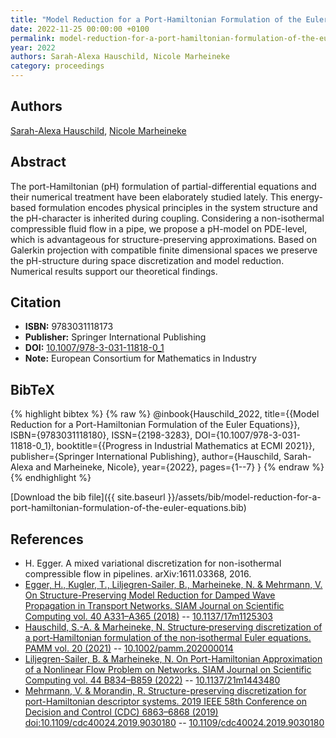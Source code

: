 ```yaml
---
title: "Model Reduction for a Port-Hamiltonian Formulation of the Euler Equations"
date: 2022-11-25 00:00:00 +0100
permalink: model-reduction-for-a-port-hamiltonian-formulation-of-the-euler-equations
year: 2022
authors: Sarah-Alexa Hauschild, Nicole Marheineke
category: proceedings
---
```

 
## Authors
[Sarah-Alexa Hauschild](authors/sarah-alexa-hauschild), [Nicole Marheineke](authors/nicole-marheineke)
 
## Abstract
The port-Hamiltonian (pH) formulation of partial-differential equations and their numerical treatment have been elaborately studied lately. This energy-based formulation encodes physical principles in the system structure and the pH-character is inherited during coupling. Considering a non-isothermal compressible fluid flow in a pipe, we propose a pH-model on PDE-level, which is advantageous for structure-preserving approximations. Based on Galerkin projection with compatible finite dimensional spaces we preserve the pH-structure during space discretization and model reduction. Numerical results support our theoretical findings.
 
## Citation
- **ISBN:** 9783031118173
- **Publisher:** Springer International Publishing
- **DOI:** [10.1007/978-3-031-11818-0_1](https://doi.org/10.1007/978-3-031-11818-0_1)
- **Note:** European Consortium for Mathematics in Industry
 
## BibTeX
{% highlight bibtex %}
{% raw %}
@inbook{Hauschild_2022,
  title={{Model Reduction for a Port-Hamiltonian Formulation of the Euler Equations}},
  ISBN={9783031118180},
  ISSN={2198-3283},
  DOI={10.1007/978-3-031-11818-0_1},
  booktitle={{Progress in Industrial Mathematics at ECMI 2021}},
  publisher={Springer International Publishing},
  author={Hauschild, Sarah-Alexa and Marheineke, Nicole},
  year={2022},
  pages={1--7}
}
{% endraw %}
{% endhighlight %}
 
[Download the bib file]({{ site.baseurl }}/assets/bib/model-reduction-for-a-port-hamiltonian-formulation-of-the-euler-equations.bib)
 
## References
- H. Egger. A mixed variational discretization for non-isothermal compressible flow in pipelines. arXiv:1611.03368, 2016.
- [Egger, H., Kugler, T., Liljegren-Sailer, B., Marheineke, N. & Mehrmann, V. On Structure-Preserving Model Reduction for Damped Wave Propagation in Transport Networks. SIAM Journal on Scientific Computing vol. 40 A331–A365 (2018)](on-structure-preserving-model-reduction-for-damped-wave-propagation-in-transport-networks) -- [10.1137/17m1125303](https://doi.org/10.1137/17m1125303)
- [Hauschild, S.-A. & Marheineke, N. Structure‐preserving discretization of a port‐Hamiltonian formulation of the non‐isothermal Euler equations. PAMM vol. 20 (2021)](structure-preserving-discretization-of-a-port-hamiltonian-formulation-of-the-non-isothermal-euler-equations) -- [10.1002/pamm.202000014](https://doi.org/10.1002/pamm.202000014)
- [Liljegren-Sailer, B. & Marheineke, N. On Port-Hamiltonian Approximation of a Nonlinear Flow Problem on Networks. SIAM Journal on Scientific Computing vol. 44 B834–B859 (2022)](on-port-hamiltonian-approximation-of-a-nonlinear-flow-problem-on-networks) -- [10.1137/21m1443480](https://doi.org/10.1137/21m1443480)
- [Mehrmann, V. & Morandin, R. Structure-preserving discretization for port-Hamiltonian descriptor systems. 2019 IEEE 58th Conference on Decision and Control (CDC) 6863–6868 (2019) doi:10.1109/cdc40024.2019.9030180](structure-preserving-discretization-for-port-hamiltonian-descriptor-systems) -- [10.1109/cdc40024.2019.9030180](https://doi.org/10.1109/cdc40024.2019.9030180)

